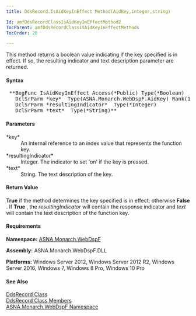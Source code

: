 ```yaml
---
title: DdsRecord.IsAidKeyInEffect Method(AidKey,integer,string)

Id: amfDdsRecordClassIsAidKeyInEffectMethod2
TocParent: amfDdsRecordClassIsAidKeyInEffectMethods
TocOrder: 20

---
```


This method returns a boolean value indicating if the key specified is in effect. If so, the resulting indicator and text description parameter are returned.

#### Syntax
<pre class="prettyprint"> **BegFunc IsAidKeyInEffect Access(*Public) Type(*Boolean)
   DclSrParm *key*  Type(ASNA.Monarch.WebDspF.AidKey) Rank(1)
   DclSrParm *resultingIndicator*  Type(*Integer)
   DclSrParm *text*  Type(*String)** </pre>

#### Parameters
<dl>
        <dt>
 *key* 
        </dt>
        <dd>An internal reference to an index value that
        represents the function key.</dd>
        <dt>
 *resultingIndicator* 
        </dt>
        <dd>Integer. The indicator to set 'on' if the key is
        pressed.</dd>
        <dt>
 *text* 
        </dt>
        <dd>String. The text description of the key.</dd>
</dl>

#### Return Value
**True** if the method determines the key specified is in effect; otherwise **False** . If **True** , the *resultingIndicator* will contain the response indicator and *text* will contain the text description of the function key.

#### Requirements
**Namespace:** [ASNA.Monarch.WebDspF](amfWebDspFNamespace.html)

**Assembly:** ASNA.Monarch.WebDspF.DLL

**Platforms:** Windows Server 2012, Windows Server 2012 R2, Windows Server 2016, Windows 7, Windows 8 Pro, Windows 10 Pro

#### See Also
[DdsRecord Class](amfDdsRecordClass.html) <br /> [ DdsRecord Class Members](amfDdsRecordClassMembers.html) <br /> [ ASNA.Monarch.WebDspF Namespace](amfWebDspFNamespace.html) 
